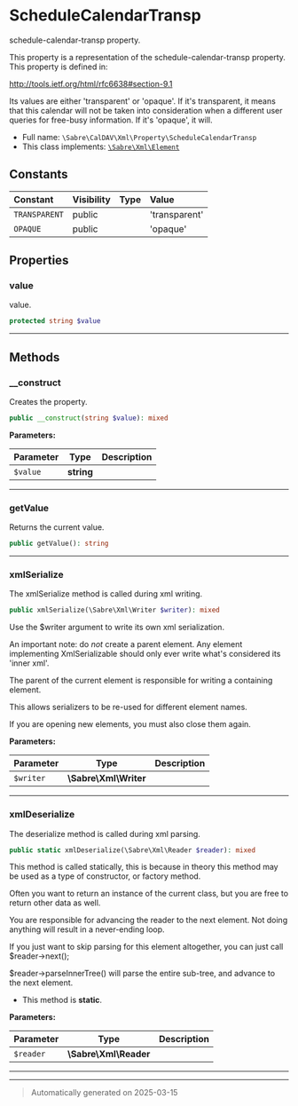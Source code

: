 
# ScheduleCalendarTransp

schedule-calendar-transp property.

This property is a representation of the schedule-calendar-transp property.
This property is defined in:

http://tools.ietf.org/html/rfc6638#section-9.1

Its values are either 'transparent' or 'opaque'. If it's transparent, it
means that this calendar will not be taken into consideration when a
different user queries for free-busy information. If it's 'opaque', it will.

* Full name: `\Sabre\CalDAV\Xml\Property\ScheduleCalendarTransp`
* This class implements:
[`\Sabre\Xml\Element`](../../../Xml/Element.md)


## Constants

| Constant | Visibility | Type | Value |
|:---------|:-----------|:-----|:------|
|`TRANSPARENT`|public| |&#039;transparent&#039;|
|`OPAQUE`|public| |&#039;opaque&#039;|

## Properties


### value

value.

```php
protected string $value
```






***

## Methods


### __construct

Creates the property.

```php
public __construct(string $value): mixed
```








**Parameters:**

| Parameter | Type | Description |
|-----------|------|-------------|
| `$value` | **string** |  |





***

### getValue

Returns the current value.

```php
public getValue(): string
```












***

### xmlSerialize

The xmlSerialize method is called during xml writing.

```php
public xmlSerialize(\Sabre\Xml\Writer $writer): mixed
```

Use the $writer argument to write its own xml serialization.

An important note: do _not_ create a parent element. Any element
implementing XmlSerializable should only ever write what's considered
its 'inner xml'.

The parent of the current element is responsible for writing a
containing element.

This allows serializers to be re-used for different element names.

If you are opening new elements, you must also close them again.






**Parameters:**

| Parameter | Type | Description |
|-----------|------|-------------|
| `$writer` | **\Sabre\Xml\Writer** |  |





***

### xmlDeserialize

The deserialize method is called during xml parsing.

```php
public static xmlDeserialize(\Sabre\Xml\Reader $reader): mixed
```

This method is called statically, this is because in theory this method
may be used as a type of constructor, or factory method.

Often you want to return an instance of the current class, but you are
free to return other data as well.

You are responsible for advancing the reader to the next element. Not
doing anything will result in a never-ending loop.

If you just want to skip parsing for this element altogether, you can
just call $reader->next();

$reader->parseInnerTree() will parse the entire sub-tree, and advance to
the next element.

* This method is **static**.




**Parameters:**

| Parameter | Type | Description |
|-----------|------|-------------|
| `$reader` | **\Sabre\Xml\Reader** |  |





***


***
> Automatically generated on 2025-03-15
